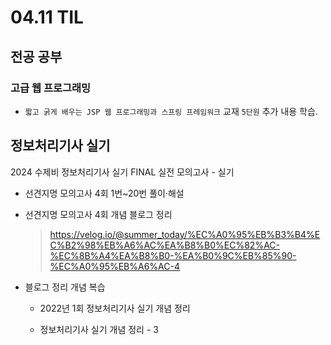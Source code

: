 <h1> 04.11 TIL </h1>

## 전공 공부
###  고급 웹 프로그래밍 
  - `짧고 굵게 배우는 JSP 웹 프로그래밍과 스프링 프레임워크` 교재 `5단원` 추가 내용 학습.



## 정보처리기사 실기

2024 수제비 정보처리기사 실기 FINAL 실전 모의고사 - 실기 
  - 선견지명 모의고사 4회 1번~20번 풀이·해설

  - 선견지명 모의고사 4회 개념 블로그 정리
    > https://velog.io/@summer_today/%EC%A0%95%EB%B3%B4%EC%B2%98%EB%A6%AC%EA%B8%B0%EC%82%AC-%EC%8B%A4%EA%B8%B0-%EA%B0%9C%EB%85%90-%EC%A0%95%EB%A6%AC-4

  - 블로그 정리 개념 복습

    - 2022년 1회 정보처리기사 실기 개념 정리

    - 정보처리기사 실기 개념 정리 - 3
